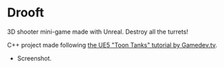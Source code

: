 # Drooft

3D shooter mini-game made with Unreal. Destroy all the turrets!  

C++ project made following [the UE5 "Toon Tanks" tutorial by Gamedev.tv](https://www.gamedev.tv/p/unreal-5-0-c-developer-learn-c-and-make-video-games).  

- Screenshot.  

